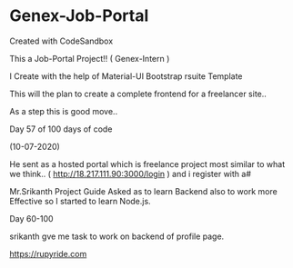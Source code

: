 # Genex-Job-Portal
Created with CodeSandbox

This a Job-Portal Project!! ( Genex-Intern )

I Create with the help of Material-UI Bootstrap rsuite Template

This will the plan to create a complete frontend for a freelancer site..

As a step this is good move..


Day 57 of 100 days of code

(10-07-2020)

He sent as a hosted portal which is freelance project most similar to what we think..  ( http://18.217.111.90:3000/login ) and i register with a#

Mr.Srikanth Project Guide Asked as to learn Backend also to work more Effective so I started to learn Node.js.


Day 60-100 

srikanth gve me task to work on backend of profile page.

https://rupyride.com
